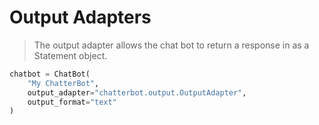 # Output Adapters

> The output adapter allows the chat bot to return a response in as a Statement object.

```python
chatbot = ChatBot(
    "My ChatterBot",
    output_adapter="chatterbot.output.OutputAdapter",
    output_format="text"
)
```

